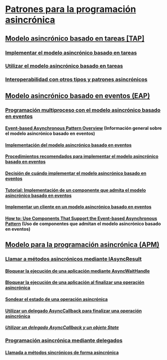 # [Patrones para la programación asincrónica](index.md)
## [Modelo asincrónico basado en tareas [TAP]](task-based-asynchronous-pattern-tap.md)
### [Implementar el modelo asincrónico basado en tareas](implementing-the-task-based-asynchronous-pattern.md)
### [Utilizar el modelo asincrónico basado en tareas](consuming-the-task-based-asynchronous-pattern.md)
### [Interoperabilidad con otros tipos y patrones asincrónicos](interop-with-other-asynchronous-patterns-and-types.md)
## [Modelo asincrónico basado en eventos (EAP)](event-based-asynchronous-pattern-eap.md)
### [Programación multiproceso con el modelo asincrónico basado en eventos](multithreaded-programming-with-the-event-based-asynchronous-pattern.md)
#### [Event-based Asynchronous Pattern Overview](event-based-asynchronous-pattern-overview.md) (Información general sobre el modelo asincrónico basado en eventos)
#### [Implementación del modelo asincrónico basado en eventos](implementing-the-event-based-asynchronous-pattern.md)
#### [Procedimientos recomendados para implementar el modelo asincrónico basado en eventos](best-practices-for-implementing-the-event-based-asynchronous-pattern.md)
#### [Decisión de cuándo implementar el modelo asincrónico basado en eventos](deciding-when-to-implement-the-event-based-asynchronous-pattern.md)
#### [Tutorial: Implementación de un componente que admita el modelo asincrónico basado en eventos](component-that-supports-the-event-based-asynchronous-pattern.md)
#### [Implementar un cliente en un modelo asincrónico basado en eventos](how-to-implement-a-client-of-the-event-based-asynchronous-pattern.md)
#### [How to: Use Components That Support the Event-based Asynchronous Pattern](how-to-use-components-that-support-the-event-based-asynchronous-pattern.md) (Uso de componentes que admitan el modelo asincrónico basado en eventos)
## [Modelo para la programación asincrónica (APM)](asynchronous-programming-model-apm.md)
### [Llamar a métodos asincrónicos mediante IAsyncResult](calling-asynchronous-methods-using-iasyncresult.md)
#### [Bloquear la ejecución de una aplicación mediante AsyncWaitHandle](blocking-application-execution-using-an-asyncwaithandle.md)
#### [Bloquear la ejecución de una aplicación al finalizar una operación asincrónica](blocking-application-execution-by-ending-an-async-operation.md)
#### [Sondear el estado de una operación asincrónica](polling-for-the-status-of-an-asynchronous-operation.md)
#### [Utilizar un delegado AsyncCallback para finalizar una operación asincrónica](using-an-asynccallback-delegate-to-end-an-asynchronous-operation.md)
##### [Utilizar un delegado AsyncCallback y un objeto State](using-an-asynccallback-delegate-and-state-object.md)
### [Programación asincrónica mediante delegados](asynchronous-programming-using-delegates.md)
#### [Llamada a métodos sincrónicos de forma asincrónica](calling-synchronous-methods-asynchronously.md)
